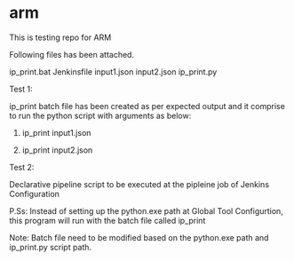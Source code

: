# arm
This is testing repo for ARM

Following files has been attached.

ip_print.bat
Jenkinsfile
input1.json
input2.json
ip_print.py


Test 1:	

ip_print batch file has been created as per expected output and it comprise to run the python script with arguments as below:

1) ip_print input1.json

2) ip_print input2.json

Test 2:

Declarative pipeline script to be executed at the pipleine job of Jenkins Configuration

P.Ss: Instead of setting up the python.exe path at Global Tool Configurtion, this program will run with the batch file called ip_print


Note: Batch file need to be modified based on the python.exe path and ip_print.py script path.
